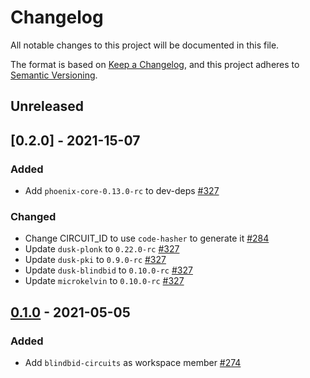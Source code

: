 # Changelog

All notable changes to this project will be documented in this file.

The format is based on [Keep a Changelog](https://keepachangelog.com/en/1.0.0/),
and this project adheres to [Semantic Versioning](https://semver.org/spec/v2.0.0.html).

## Unreleased

## [0.2.0] - 2021-15-07

### Added

- Add `phoenix-core-0.13.0-rc` to dev-deps [#327]

### Changed

- Change CIRCUIT_ID to use `code-hasher` to generate it [#284]
- Update `dusk-plonk` to `0.22.0-rc` [#327]
- Update `dusk-pki` to `0.9.0-rc` [#327]
- Update `dusk-blindbid` to `0.10.0-rc` [#327]
- Update `microkelvin` to `0.10.0-rc` [#327]

## [0.1.0] - 2021-05-05

### Added
- Add `blindbid-circuits` as workspace member [#274]

[#327]: https://github.com/dusk-network/rusk/issues/327
[#284]: https://github.com/dusk-network/rusk/issues/284
[#274]: https://github.com/dusk-network/rusk/issues/274
[0.1.0]: https://github.com/dusk-network/rusk/releases/tag/blindbid-circuits-0.1.0